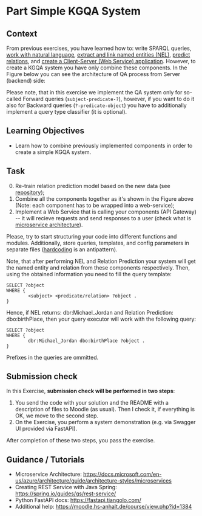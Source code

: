 # Part Simple KGQA System

## Context

From previous exercises, you have learned how to: write SPARQL queries, [work with natural language](), [extract and link named entities (NEL)](), [predict relations](), and [create a Client-Server (Web Service) application](). However, to create a KGQA system you have only combine these components. In the Figure below you can see the architecture of QA process from Server (backend) side:


Please note, that in this exercise we implement the QA system only for so-called Forward queries (`subject-predicate-?`), however, if you want to do it also for Backward queries (`?-predicate-object`) you have to additionally implement a query type classifier (it is optional).

## Learning Objectives

* Learn how to combine previously implemented components in order to create a simple KGQA system.

## Task

0. Re-train relation prediction model based on the new data (see [repository]());
1. Combine all the components together as it's shown in the Figure above (Note: each component has to be wrapped into a web-service);
2. Implement a Web Service that is calling your components (API Gateway) -- it will recieve requests and send responses to a user (check what is [microservice architecture](https://docs.microsoft.com/en-us/azure/architecture/guide/architecture-styles/microservices)).

Please, try to start structuring your code into different functions and modules. Additionally, store queries, templates, and config parameters in separate files ([hardcoding](https://softwareengineering.stackexchange.com/questions/368448/how-can-hard-coding-be-considered-a-code-smell-in-the-age-of-micro-services) is an antipattern).

Note, that after performing NEL and Relation Prediction your system will get the named entity and relation from these components respectively.
Then, using the obtained information you need to fill the query template:

```sparql
SELECT ?object 
WHERE {
        <subject> <predicate/relation> ?object .
}
```

Hence, if NEL returns: dbr:Michael_Jordan and Relation Prediction: dbo:birthPlace, then your query executor will work with the following query:

```sparql
SELECT ?object 
WHERE {
        dbr:Michael_Jordan dbo:birthPlace ?object .
}
```

Prefixes in the queries are ommitted.

## Submission check

In this Exercise, **submission check will be performed in two steps**:
1. You send the code with your solution and the README with a description of files to Moodle (as usual). Then I check it, if everything is OK, we move to the second step.
2. On the Exercise, you perform a system demonstration (e.g. via Swagger UI provided via FastAPI).

After completion of these two steps, you pass the exercise.

## Guidance / Tutorials

* Microservice Architecture: https://docs.microsoft.com/en-us/azure/architecture/guide/architecture-styles/microservices
* Creating REST Service with Java Spring: https://spring.io/guides/gs/rest-service/
* Python FastAPI docs: https://fastapi.tiangolo.com/
* Additional help: https://moodle.hs-anhalt.de/course/view.php?id=1384
